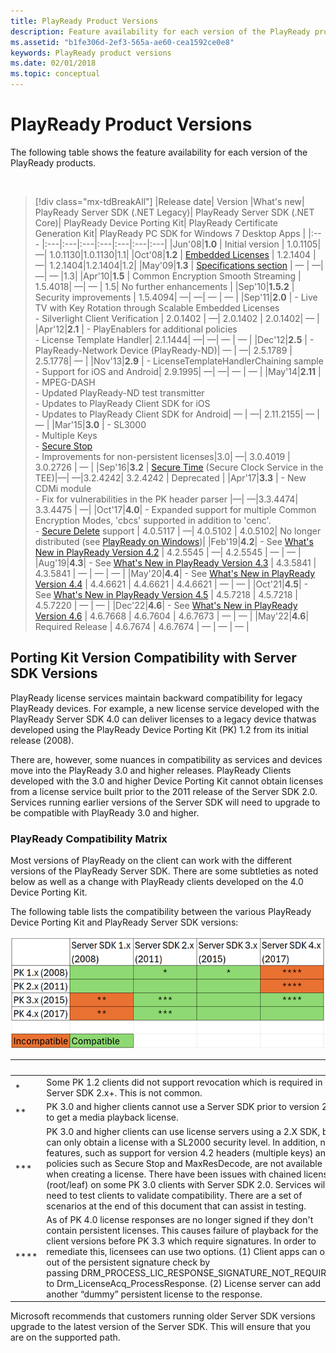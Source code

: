 ```yaml
---
title: PlayReady Product Versions
description: Feature availability for each version of the PlayReady products.
ms.assetid: "b1fe306d-2ef3-565a-ae60-cea1592ce0e8"
keywords: PlayReady product versions
ms.date: 02/01/2018
ms.topic: conceptual
---
```



# PlayReady Product Versions

The following table shows the feature availability for each version of the PlayReady products.

&nbsp;
> [!div class="mx-tdBreakAll"]
> |Release date| Version |What's new| PlayReady Server SDK (.NET Legacy)| PlayReady Server SDK (.NET Core)| PlayReady Device Porting Kit| PlayReady Certificate Generation Kit| PlayReady PC SDK for Windows 7 Desktop Apps |
> |:--- |:---|:---|:---|:---|:---|:---|:---|
> |Jun'08|**1.0** | Initial version | 1.0.1105| &mdash;| 1.0.1130|1.0.1130|1.1|
> |Oct'08|**1.2** | [Embedded Licenses](embedded-licenses.md) | 1.2.1404 | &mdash;| 1.2.1404|1.2.1404|1.2|
> |May'09|**1.3** | [Specifications section](../Specifications/specifications.md) | &mdash; | &mdash;|&mdash;| &mdash; |1.3|
> |Apr'10|**1.5** | Common Encryption Smooth Streaming | 1.5.4018| &mdash;| &mdash; | 1.5| No further enhancements |
> |Sep'10|**1.5.2** | Security improvements | 1.5.4094| &mdash;| &mdash;| &mdash; | &mdash; |
> |Sep'11|**2.0** | - Live TV with Key Rotation through Scalable Embedded Licenses<br/>- Silverlight Client Verification | 2.0.1402 | &mdash;| 2.0.1402 | 2.0.1402| &mdash; |
> |Apr'12|**2.1** | - PlayEnablers for additional policies<br/>- License Template Handler| 2.1.1444| &mdash;| &mdash;| &mdash; | &mdash; |
> |Dec'12|**2.5** | - PlayReady-Network Device (PlayReady-ND)| &mdash; | &mdash;| 2.5.1789 | 2.5.1778| &mdash; |
> |Nov'13|**2.9** | - LicenseTemplateHandlerChaining sample<br/>- Support for iOS and Android| 2.9.1995| &mdash;| &mdash;| &mdash; | &mdash; |
> |May'14|**2.11** | - MPEG-DASH<br/>- Updated PlayReady-ND test transmitter<br/>- Updates to PlayReady Client SDK for iOS<br/>- Updates to PlayReady Client SDK for Android| &mdash; | &mdash;| 2.11.2155| &mdash; | &mdash; |
> |Mar'15|**3.0** | - SL3000<br/>- Multiple Keys<br/>- [Secure Stop](secure-stop-Server.md)<br/>- Improvements for non-persistent licenses|3.0| &mdash;|  3.0.4019 | 3.0.2726 | &mdash; |
> |Sep'16|**3.2** | [Secure Time](../Features/trusted-clocks.md) (Secure Clock Service in the TEE)|&mdash;| &mdash;|3.2.4242| 3.2.4242 | Deprecated |
> |Apr'17|**3.3** | - New CDMi module<br/>- Fix for vulnerabilities in the PK header parser |&mdash;| &mdash;|3.3.4474| 3.3.4475 | &mdash;|
> |Oct'17|**4.0**| - Expanded support for multiple Common Encryption Modes, 'cbcs' supported in addition to 'cenc'.<br/>- [Secure Delete](secure-delete-Server.md) support | 4.0.5117 | &mdash;| 4.0.5102 | 4.0.5102| No longer distributed (see [PlayReady on Windows](playready-on-windows.md))|
> |Feb'19|**4.2**| - See [What's New in PlayReady Version 4.2](what-is-new/what-is-new-4-2.md) | 4.2.5545 | &mdash;| 4.2.5545 | &mdash; | &mdash; |
> |Aug'19|**4.3**| - See [What's New in PlayReady Version 4.3](what-is-new/what-is-new-4-3.md) | 4.3.5841 | 4.3.5841 | &mdash;  | &mdash; | &mdash; |
> |May'20|**4.4**| - See [What's New in PlayReady Version 4.4](what-is-new/what-is-new-4-4.md) | 4.4.6621 | 4.4.6621 | 4.4.6621 | &mdash; | &mdash; |
> |Oct'21|**4.5**| - See [What's New in PlayReady Version 4.5](what-is-new/what-is-new-4-5.md) | 4.5.7218 | 4.5.7218 | 4.5.7220 | &mdash; | &mdash; |
> |Dec'22|**4.6**| - See [What's New in PlayReady Version 4.6](what-is-new/what-is-new-4-6.md) | 4.6.7668 | 4.6.7604 | 4.6.7673 | &mdash; | &mdash; |
> |May'22|**4.6**| Required Release | 4.6.7674 | 4.6.7674 | &mdash; | &mdash; | &mdash; |
 
## Porting Kit Version Compatibility with Server SDK Versions

PlayReady license services maintain backward compatibility for legacy PlayReady devices. For example, a new license service developed with the PlayReady Server SDK 4.0 can deliver licenses to a legacy device thatwas developed using the PlayReady Device Porting Kit (PK) 1.2 from its initial release (2008).  

There are, however, some nuances in compatibility as services and devices move into the PlayReady 3.0 and higher releases. PlayReady Clients developed with the 3.0 and higher Device Porting Kit cannot obtain licenses from a license service built prior to the 2011 release of the Server SDK 2.0. Services running earlier versions of the Server SDK will need to upgrade to be compatible with PlayReady 3.0 and higher. 

### PlayReady Compatibility Matrix  

Most versions of PlayReady on the client can work with the different versions of the PlayReady Server SDK. There are some subtleties as noted below as well as a change with PlayReady clients developed on the 4.0 Device Porting Kit. 

The following table lists the compatibility between the various PlayReady Device Porting Kit and PlayReady Server SDK versions:

![Porting Kit and Server Compatibility.](media/product-versions/image2.png)

| &nbsp; | &nbsp; |
|--------|--------|
| \* | Some PK 1.2 clients did not support revocation which is required in Server SDK 2.x+. This is not common. |
| \** | PK 3.0 and higher clients cannot use a Server SDK prior to version 2.0 to get a media playback license.|
| \*** | PK 3.0 and higher clients can use license servers using a 2.X SDK, but can only obtain a license with a SL2000 security level. In addition, new features, such as support for version 4.2 headers (multiple keys) and policies such as Secure Stop and MaxResDecode, are not available when creating a license. There have been issues with chained licenses (root/leaf) on some PK 3.0 clients with Server SDK 2.0. Services will need to test clients to validate compatibility. There are a set of scenarios at the end of this document that can assist in testing. |
| \**** |As of PK 4.0 license responses are no longer signed if they don't contain persistent licenses. This causes failure of playback for the client versions before PK 3.3 which require signatures. In order to remediate this, licensees can use two options. (1) Client apps can opt out of the persistent signature check by passing DRM_PROCESS_LIC_RESPONSE_SIGNATURE_NOT_REQUIRED to Drm_LicenseAcq_ProcessResponse. (2) License server can add another “dummy” persistent license to the response.|

Microsoft recommends that customers running older Server SDK versions upgrade to the latest version of the Server SDK. This will ensure that you are on the supported path.
